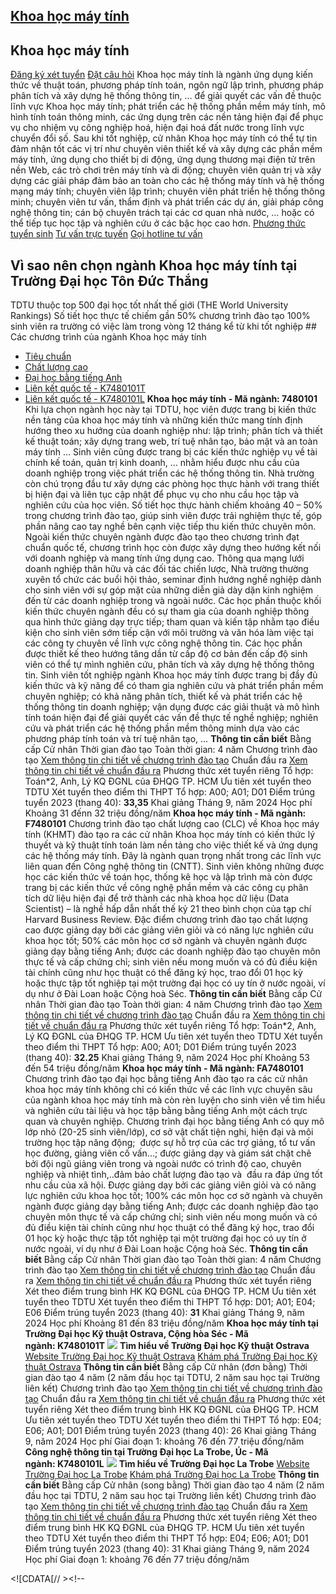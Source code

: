 
## [Khoa học máy tính](/dai-hoc/nganh-hoc/khoa-hoc-may-tinh)
## Khoa học máy tính
[Đăng ký xét tuyển](https://xettuyen.tdtu.edu.vn) 
[Đặt câu hỏi](../../../../) Khoa học máy tính là ngành ứng dụng kiến thức về thuật toán, phương pháp tính
toán, ngôn ngữ lập trình, phương pháp phân tích và xây dựng hệ thống thông tin,
… để giải quyết các vấn đề thuộc lĩnh vực Khoa học máy tính; phát triển các hệ
thống phần mềm máy tính, mô hình tính toán thông minh, các ứng dụng trên các nền
tảng hiện đại để phục vụ cho nhiệm vụ công nghiệp hoá, hiện đại hoá đất nước
trong lĩnh vực chuyển đổi số. Sau khi tốt nghiệp, cử nhân Khoa học máy tính có thể tự tin đảm nhận tốt các
vị trí như chuyên viên thiết kế và xây dựng các phần mềm máy tính, ứng dụng cho
thiết bị di động, ứng dụng thương mại điện tử trên nền Web, các trò chơi trên
máy tính và di động; chuyên viên quản trị và xây dựng các giải pháp đảm bảo an
toàn cho các hệ thống máy tính và hệ thống mạng máy tính; chuyên viên lập trình;
chuyên viên phát triển hệ thống thông minh; chuyên viên tư vấn, thẩm định và
phát triển các dự án, giải pháp công nghệ thông tin; cán bộ chuyên trách tại các
cơ quan nhà nước, … hoặc có thể tiếp tục học tập và nghiên cứu ở các bậc học cao
hơn.
[Phương thức tuyển sinh](../../../../dai-hoc/tuyen-sinh/phuong-thuc-2024) 
[Tư vấn trực tuyến](https://www.facebook.com/tuyensinhtdtu) 
[Gọi hotline tư vấn](../../../../hoc-tai-tdtu/ho-tro-sinh-vien) 
## Vì sao nên chọn ngành Khoa học máy tính tại Trường Đại học Tôn Đức Thắng
 TDTU thuộc top 500 đại học tốt nhất thế giới (THE World University Rankings) Số tiết học thực tế chiếm gần 50% chương trình đào tạo 100% sinh viên ra trường có việc làm trong vòng 12 tháng kể từ khi tốt nghiệp ## Các chương trình của ngành Khoa học máy tính
* [Tiêu chuẩn](#tieu-chuan)
* [Chất lượng cao](#chat-luong-cao)
* [Đại học bằng tiếng Anh](#dai-hoc-bang-tieng-anh)
* [Liên kết quốc tế - K7480101T](#lien-ket-quoc-te-K7480101T)
* [Liên kết quốc tế - K7480101L](#lien-ket-quoc-te-K7480101L)
**Khoa học máy tính - Mã ngành: 7480101** Khi lựa chọn ngành học này tại TDTU, học viên được trang bị kiến thức nền tảng
của khoa học máy tính và những kiến thức mang tính định hướng theo xu hướng của
doanh nghiệp như: lập trình; phân tích và thiết kế thuật toán; xây dựng trang
web, trí tuệ nhân tạo, bảo mật và an toàn máy tính … Sinh viên cũng được trang
bị các kiến thức nghiệp vụ về tài chính kế toán, quản trị kinh doanh, … nhằm
hiểu được nhu cầu của doanh nghiệp trong việc phát triển các hệ thống thông tin.
Nhà trường còn chú trọng đầu tư xây dựng các phòng học thực hành với trang thiết
bị hiện đại và liên tục cập nhật để phục vụ cho nhu cầu học tập và nghiên cứu
của học viên. Số tiết học thực hành chiếm khoảng 40 – 50% trong chương trình đào tạo, giúp
sinh viên được trải nghiệm thực tế, góp phần nâng cao tay nghề bên cạnh việc
tiếp thu kiến thức chuyên môn. Ngoài kiến thức chuyên ngành được đào tạo theo chương trình đạt chuẩn quốc tế,
chương trình học còn được xây dựng theo hướng kết nối với doanh nghiệp và mang
tính ứng dụng cao. Thông qua mạng lưới doanh nghiệp thân hữu và các đối tác
chiến lược, Nhà trường thường xuyên tổ chức các buổi hội thảo, seminar định
hướng nghề nghiệp dành cho sinh viên với sự góp mặt của những diễn giả dày dặn
kinh nghiệm đến từ các doanh nghiệp trong và ngoài nước. Các học phần thuộc khối kiến thức chuyên ngành đều có sự tham gia của doanh
nghiệp thông qua hình thức giảng dạy trực tiếp; tham quan và kiến tập nhằm tạo
điều kiện cho sinh viên sớm tiếp cận với môi trường và văn hóa làm việc tại các
công ty chuyên về lĩnh vực công nghệ thông tin. Các học phần được thiết kế theo hướng tăng dần từ cấp độ cơ bản đến cấp độ
sinh viên có thể tự mình nghiên cứu, phân tích và xây dựng hệ thống thông tin.
Sinh viên tốt nghiệp ngành Khoa học máy tính được trang bị đầy đủ kiến thức và
kỹ năng để có tham gia nghiên cứu và phát triển phần mềm chuyên nghiệp; có khả
năng phân tích, thiết kế và phát triển các hệ thống thông tin doanh nghiệp; vận
dụng được các giải thuật và mô hình tính toán hiện đại để giải quyết các vấn đề
thực tế nghề nghiệp; nghiên cứu và phát triển các hệ thống phần mềm thông minh
dựa vào các phương pháp tính toán và trí tuệ nhân tạo, …
**Thông tin cần biết** Bằng cấp Cử nhân
 Thời gian đào tạo Toàn thời gian: 4 năm
 Chương trình đào tạo [Xem thông tin chi tiết về chương trình đào
tạo](https://cktt-cdr.tdtu.edu.vn/chuongtrinhdaotao?type=tuyensinh&hedaotao=0)
 Chuẩn đầu ra [Xem thông tin chi tiết về chuẩn đầu
ra](https://cktt-cdr.tdtu.edu.vn/chuandaura?type=tuyensinh&hedaotao=0)
 Phương thức xét tuyển riêng Tổ hợp: Toán\*2, Anh, Lý KQ ĐGNL của ĐHQG TP. HCM Ưu tiên xét tuyển theo TDTU
 Xét tuyển theo điểm thi THPT Tổ hợp: A00; A01; D01 Điểm trúng tuyển 2023 (thang 40):  **33,35**
 Khai giảng Tháng 9, năm 2024
 Học phí Khoảng 31 đếnn 32 triệu đồng/năm
**Khoa học máy tính - Mã ngành: F7480101** Chương trình đào tạo chất lượng cao (CLC) về Khoa học máy tính (KHMT) đào tạo
ra các cử nhân Khoa học máy tính có kiến thức lý thuyết và kỹ thuật tính toán
làm nền tảng cho việc thiết kế và ứng dụng các hệ thống máy tính. Đây là ngành
quan trọng nhất trong các lĩnh vực liên quan đến Công nghệ thông tin (CNTT).
Sinh viên không những được học các kiến thức về toán học, thống kê học và lập
trình mà còn được trang bị các kiến thức về công nghệ phần mềm và các công cụ
phân tích dữ liệu hiện đại để trở thành các nhà khoa học dữ liệu (Data
Scientist) – là nghề hấp dẫn nhất thế kỷ 21 theo bình chọn của tạp chí Harvard
Business Review. Đặc điểm chương trình đào tạo chất lượng cao được giảng dạy bởi các giảng viên
giỏi và có năng lực nghiên cứu khoa học tốt; 50% các môn học cơ sở ngành và
chuyên ngành được giảng dạy bằng tiếng Anh; được các doanh nghiệp đào tạo chuyên
môn thực tế và cấp chứng chỉ; sinh viên nếu mong muốn và có đủ điều kiện tài
chính cũng như học thuật có thể đăng ký học, trao đổi 01 học kỳ hoặc thực tập
tốt nghiệp tại một trường đại học có uy tín ở nước ngoài, ví dụ như ở Đài Loan
hoặc Cộng hoà Séc.
**Thông tin cần biết** Bằng cấp Cử nhân
 Thời gian đào tạo Toàn thời gian: 4 năm
 Chương trình đào tạo [Xem thông tin chi tiết về chương trình đào
tạo](https://cktt-cdr.tdtu.edu.vn/chuongtrinhdaotao?type=tuyensinh&hedaotao=H)
 Chuẩn đầu ra [Xem thông tin chi tiết về chuẩn đầu
ra](https://cktt-cdr.tdtu.edu.vn/chuandaura?type=tuyensinh&hedaotao=H)
 Phương thức xét tuyển riêng Tổ hợp: Toán\*2, Anh, Lý KQ ĐGNL của ĐHQG TP. HCM Ưu tiên xét tuyển theo TDTU
 Xét tuyển theo điểm thi THPT Tổ hợp: A00; A01; D01 Điểm trúng tuyển 2023 (thang 40):  **32.25**
 Khai giảng Tháng 9, năm 2024
 Học phí Khoảng 53 đến 54 triệu đồng/năm
**Khoa học máy tính - Mã ngành: FA7480101** Chương trình đào tạo đại học bằng tiếng Anh đào tạo ra các cử nhân khoa học
máy tính không chỉ có kiến thức về các lĩnh vực chuyên sâu của ngành khoa học
máy tính mà còn rèn luyện cho sinh viên về tìm hiểu và nghiên cứu tài liệu và
học tập bằng bằng tiếng Anh một cách trực quan và chuyên nghiệp. Chương trình đại học bằng tiếng Anh có quy mô lớp nhỏ (20-25 sinh viên/lớp),
cơ sở vật chất tiện nghi, hiện đại và môi trường học tập năng động;  được sự hỗ
trợ của các trợ giảng, tổ tư vấn học đường, giảng viên cố vấn…; được giảng dạy
và giám sát chặt chẽ bởi đội ngũ giảng viên trong và ngoài nước có trình độ cao,
chuyên nghiệp và nhiệt tình,..đảm bảo chất lượng đào tạo và  đầu ra đáp ứng tốt
nhu cầu của xã hội. Được giảng dạy bởi các giảng viên giỏi và có năng lực nghiên cứu khoa học tốt;
100% các môn học cơ sở ngành và chuyên ngành được giảng dạy bằng tiếng Anh; được
các doanh nghiệp đào tạo chuyên môn thực tế và cấp chứng chỉ; sinh viên nếu mong
muốn và có đủ điều kiện tài chính cũng như học thuật có thể đăng ký học, trao
đổi 01 học kỳ hoặc thực tập tốt nghiệp tại một trường đại học có uy tín ở nước
ngoài, ví dụ như ở Đài Loan hoặc Cộng hoà Séc.
**Thông tin cần biết** Bằng cấp Cử nhân
 Thời gian đào tạo Toàn thời gian: 4 năm
 Chương trình đào tạo [Xem thông tin chi tiết về chương trình đào
tạo](https://cktt-cdr.tdtu.edu.vn/chuongtrinhdaotao?type=tuyensinh&hedaotao=K)
 Chuẩn đầu ra [Xem thông tin chi tiết về chuẩn đầu
ra](https://cktt-cdr.tdtu.edu.vn/chuandaura?type=tuyensinh&hedaotao=K)
 Phương thức xét tuyển riêng Xét theo điểm trung bình HK KQ ĐGNL của ĐHQG TP. HCM Ưu tiên xét tuyển theo TDTU
 Xét tuyển theo điểm thi THPT Tổ hợp: D01; A01; E04; E06 Điểm trúng tuyển 2023 (thang 40):  **31**
 Khai giảng Tháng 9, năm 2024
 Học phí Khoảng 81 đến 83 triệu đồng/năm
**Khoa học máy tính tại Trường Đại học Kỹ thuật Ostrava, Cộng hòa Séc - Mã ngành: K7480101T** ![](/sites/admission23/files/Admission-2023/Chuong-trinh-LK/CNTT-VSB_0.png)
**Tìm hiểu về Trường Đại học Kỹ thuật Ostrava** 
[Website Trường Đại học Kỹ thuật Ostrava](https://www.vsb.cz/en) 
[Khám phá Trường Đại học Kỹ thuật Ostrava](https://www.youtube.com/watch?v=5Hh-UMUuTRI) 
**Thông tin cần biết** Bằng cấp Cử nhân (đơn bằng)
 Thời gian đào tạo 4 năm (2 năm đầu học tại TDTU, 2 năm sau học tại Trường liên kết)
 Chương trình đào tạo [Xem thông tin chi tiết về chương trình đào
tạo](https://cktt-cdr.tdtu.edu.vn/chuongtrinhdaotao?type=tuyensinh&hedaotao=C)
 Chuẩn đầu ra [Xem thông tin chi tiết về chuẩn đầu
ra](https://cktt-cdr.tdtu.edu.vn/chuandaura?type=tuyensinh&hedaotao=C)
 Phương thức xét tuyển riêng Xét theo điểm trung bình HK KQ ĐGNL của ĐHQG TP. HCM Ưu tiên xét tuyển theo TDTU
 Xét tuyển theo điểm thi THPT Tổ hợp: E04; E06; A01; D01 Điểm trúng tuyển 2023 (thang 40): 26
 Khai giảng Tháng 9, năm 2024
 Học phí Giai đoạn 1: khoảng 76 đến 77 triệu đồng/năm
**Công nghệ thông tin tại Trường Đại học La Trobe, Úc - Mã ngành: K7480101L** ![](/sites/admission23/files/Tuyen-sinh/2024/LKQT/CNTT-LA-TROBE.jpg)
**Tìm hiểu về Trường Đại học La Trobe** 
[Website Trường Đại học La Trobe](https://www.latrobe.edu.au) 
[Khám phá Trường Đại học La Trobe](https://www.youtube.com/watch?v=obIA-zegEoc) 
**Thông tin cần biết** Bằng cấp Cử nhân (song bằng)
 Thời gian đào tạo 4 năm (2 năm đầu học tại TDTU, 2 năm sau học tại Trường liên kết)
 Chương trình đào tạo [Xem thông tin chi tiết về chương trình đào
tạo](https://cktt-cdr.tdtu.edu.vn/chuongtrinhdaotao?type=tuyensinh&hedaotao=C)
 Chuẩn đầu ra [Xem thông tin chi tiết về chuẩn đầu
ra](https://cktt-cdr.tdtu.edu.vn/chuandaura?type=tuyensinh&hedaotao=C)
 Phương thức xét tuyển riêng Xét theo điểm trung bình HK KQ ĐGNL của ĐHQG TP. HCM Ưu tiên xét tuyển theo TDTU
 Xét tuyển theo điểm thi THPT Tổ hợp: E04; E06; A01; D01 Điểm trúng tuyển 2023 (thang 40): 31
 Khai giảng Tháng 9, năm 2024
 Học phí Giai đoạn 1: khoảng 76 đến 77 triệu đồng/năm
 <!--//--><![CDATA[// ><!--

<!--//--><![CDATA[// ><!--
//--><!]]]]><![CDATA[>

//--><!]]> <!--//--><![CDATA[// ><!--

<!--//--><![CDATA[// ><!--

var tabs = new Tabby('[data-tabs]');

//--><!]]]]><![CDATA[>

//--><!]]> ## Cựu sinh viên nói gì về ngành Khoa học máy tính
![](https://admission.tdtu.edu.vn) Đang cập nhật ...
## Các ngành học liên quan
[Mạng máy tính và truyền thông dữ liệu](../../../../dai-hoc/nganh-hoc/mang-may-tinh-va-truyen-thong-du-lieu) 
[Kỹ thuật phần mềm](../../../../dai-hoc/nganh-hoc/ky-thuat-phan-mem) 
[Toán ứng dụng](../../../../dai-hoc/nganh-hoc/toan-ung-dung) 
## Làm gì tiếp theo?
[Đăng ký xét tuyển](https://xettuyen.tdtu.edu.vn) 
[Đặt câu hỏi](../../../../) 
Tải cẩm nang tuyển sinh
[Xem thông báo tuyển sinh](../../../../dai-hoc/tuyen-sinh/phuong-thuc-2024) 
[Cơ sở vật chất TDTU](../../../../gioi-thieu/co-so-vat-chat) 
[Xem thông tin về Khoa](https://it.tdtu.edu.vn/) 
